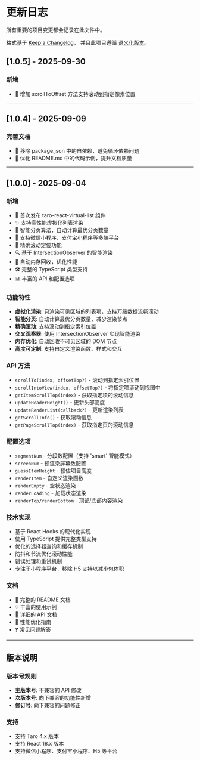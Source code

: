 # 更新日志

所有重要的项目变更都会记录在此文件中。

格式基于 [Keep a Changelog](https://keepachangelog.com/zh-CN/1.0.0/)，
并且此项目遵循 [语义化版本](https://semver.org/lang/zh-CN/)。

## [1.0.5] - 2025-09-30

### 新增

-   🚀 增加 scrollToOffset 方法支持滚动到指定像素位置

---

## [1.0.4] - 2025-09-09

### 完善文档

-   🔧 移除 package.json 中的自依赖，避免循环依赖问题
-   📝 优化 README.md 中的代码示例，提升文档质量

---

## [1.0.0] - 2025-09-04

### 新增

-   🎉 首次发布 taro-react-virtual-list 组件
-   ✨ 支持高性能虚拟化列表渲染
-   🚀 智能分页算法，自动计算最优分页数量
-   📱 支持微信小程序、支付宝小程序等多端平台
-   🎯 精确滚动定位功能
-   🔍 基于 IntersectionObserver 的智能渲染
-   💾 自动内存回收，优化性能
-   🛠️ 完整的 TypeScript 类型支持
-   📊 丰富的 API 和配置选项

### 功能特性

-   **虚拟化渲染**: 只渲染可见区域的列表项，支持万级数据流畅滚动
-   **智能分页**: 自动计算最优分页数量，减少渲染节点
-   **精确滚动**: 支持滚动到指定索引位置
-   **交叉观察器**: 使用 IntersectionObserver 实现智能渲染
-   **内存优化**: 自动回收不可见区域的 DOM 节点
-   **高度可定制**: 支持自定义渲染函数、样式和交互

### API 方法

-   `scrollTo(index, offsetTop?)` - 滚动到指定索引位置
-   `scrollIntoView(index, offsetTop?)` - 将指定项滚动到视图中
-   `getItemScrollTop(index)` - 获取指定项的滚动信息
-   `updateHeaderHeight()` - 更新头部高度
-   `updateRenderList(callback?)` - 更新渲染列表
-   `getScrollInfo()` - 获取滚动信息
-   `getPageScrollTop(index)` - 获取指定页的滚动信息

### 配置选项

-   `segmentNum` - 分段数配置（支持 'smart' 智能模式）
-   `screenNum` - 预渲染屏幕数配置
-   `guessItemHeight` - 预估项目高度
-   `renderItem` - 自定义渲染函数
-   `renderEmpty` - 空状态渲染
-   `renderLoading` - 加载状态渲染
-   `renderTop/renderBottom` - 顶部/底部内容渲染

### 技术实现

-   基于 React Hooks 的现代化实现
-   使用 TypeScript 提供完整类型支持
-   优化的选择器查询和缓存机制
-   防抖和节流优化滚动性能
-   错误处理和重试机制
-   专注于小程序平台，移除 H5 支持以减小包体积

### 文档

-   📖 完整的 README 文档
-   💡 丰富的使用示例
-   🔧 详细的 API 文档
-   🎯 性能优化指南
-   ❓ 常见问题解答

---

## 版本说明

### 版本号规则

-   **主版本号**: 不兼容的 API 修改
-   **次版本号**: 向下兼容的功能性新增
-   **修订号**: 向下兼容的问题修正

### 支持

-   支持 Taro 4.x 版本
-   支持 React 18.x 版本
-   支持微信小程序、支付宝小程序、H5 等平台
